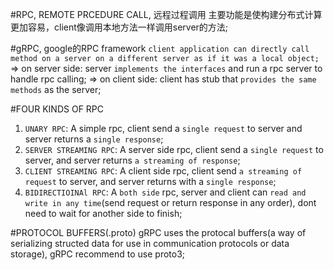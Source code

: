 #RPC, REMOTE PRCEDURE CALL, 远程过程调用
主要功能是使构建分布式计算更加容易，client像调用本地方法一样调用server的方法;

#gRPC, google的RPC framework
`client application can directly call method on a server on a different server as if it was a local object;`
=> on server side: server `implements the interfaces` and run a rpc server to handle rpc calling;
=> on client side: client has stub that `provides the same methods` as the server;

#FOUR KINDS OF RPC
1. `UNARY RPC`: 
A simple rpc, client send a `single request` to server and server returns a `single response`;
2. `SERVER STREAMING RPC`:
A server side rpc, client send a `single request` to server, and server returns `a streaming of response`;
3. `CLIENT STREAMING RPC`:
A client side rpc, client send `a streaming of request` to server, and server returns with a `single response`;
4. `BIDIRECTIOINAl RPC`:
A `both side` rpc, server and client can `read and write in any time`(send request or return response in any order), dont need to wait for another side to finish;

#PROTOCOL BUFFERS(.proto)
gRPC uses the protocal buffers(a way of serializing structed data for use in communication protocols or data storage), gRPC recommend to use proto3;






